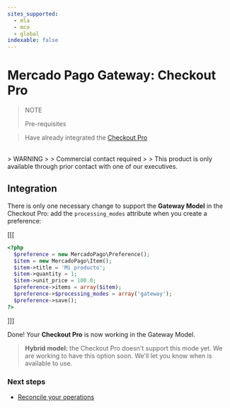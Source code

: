 ```yaml
---
sites_supported:
  - mla
  - mco
  - global
indexable: false
---
```


# Mercado Pago Gateway: Checkout Pro

> NOTE
>
> Pre-requisites
>

> Have already integrated the [Checkout Pro](https://www.mercadopago[FAKER][URL][DOMAIN]/developers/en/guides/payments/web-checkout/introduction)

</br>
> WARNING
>
> Commercial contact required
>
> This product is only available through prior contact with one of our executives.

## Integration

There is only one necessary change to support the **Gateway Model** in the Checkout Pro: add the `processing_modes` attribute when you create a preference:

[[[
```php
<?php  
  $preference = new MercadoPago\Preference();
  $item = new MercadoPago\Item();
  $item->title = 'Mi producto';
  $item->quantity = 1;
  $item->unit_price = 100.0;
  $preference->items = array($item);
  $preference->$processing_modes = array('gateway');
  $preference->save();
?>
```
]]]

Done! Your **Checkout Pro** is now working in the Gateway Model.

> **Hybrid model:** the Checkout Pro doesn't support this mode yet. We are working to have this option soon. We'll let you know when is available to use.

### Next steps

* [Reconcile your operations](https://www.mercadopago[FAKER][URL][DOMAIN]/developers/en/guides/online-payments/gateway/general-considerations/reconciliation/)
